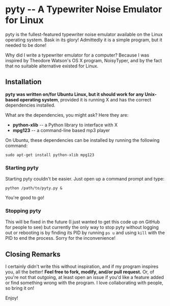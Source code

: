 pyty -- A Typewriter Noise Emulator for Linux
=============================================

pyty is the fullest-featured typewriter noise emulator available on the Linux
operating system. Bask in its glory! Admittedly it is a simple program, but
it needed to be done!

Why did I write a typewriter emulator for a computer? Because I was inspired by
Theodore Watson's OS X program, NoisyTyper, and by the fact that no suitable
alternative existed for Linux.

Installation
------------

**pyty was written on/for Ubuntu Linux, but it should work for any Unix-based
operating system**, provided it is running X and has the correct dependencies
installed.

What are the dependencies, you might ask? Here they are:
- **python-xlib** -- a Python library to interface with X
- **mpg123**      -- a command-line based mp3 player

On Ubuntu, these dependencies can be installed by running the following
command:

    sudo apt-get install python-xlib mpg123

### Starting pyty ###

Starting pyty couldn't be easier. Just open up a command prompt and type:

    python /path/to/pyty.py &

You're good to go!

### Stopping pyty ###

This will be fixed in the future (I just wanted to get this code up on GitHub
for people to see) but currently the only way to stop pyty without logging out
or rebooting is by finding its PID by running ``ps u`` and using ``kill`` with
the PID to end the process. Sorry for the inconvenience!


Closing Remarks
---------------

I certainly didn't write this without inspiration, and if my program inspires
you, all the better! **Feel free to fork, modify, and/or pull request.** Or, of
you're not that outgoing, at least open an issue if you'd like a feature added
or find something wrong with the program. I love collaborating with people, so
bring it on!

Enjoy!
